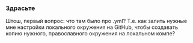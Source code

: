 ### Здрасьте 

Штош, первый вопрос: что там было про .yml? Т.е. как залить нужные мне настройки локального окружения на GitHub, чтобы создавать копию нужного, православного окружения на локальном компе?